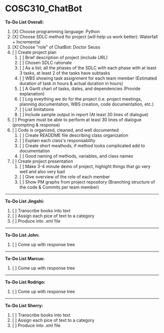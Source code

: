 # COSC310_ChatBot

**To-Do List Overall:**

1. [X] Choose programming language: Python
2. [X] Choose SDLC method for project (will help us work better): Waterfall + Incremental
3. [X] Choose "role" of ChatBot: Doctor Seuss
4. [ ] Create project plan
    1. [ ] Brief description of project (include URL)
    2. [ ] Chosen SDLC rationale
    3. [ ] As a list; all the phases of the SDLC with each phase with at least 3 tasks, at least 2 of the tasks have subtasks
    4. [ ] WBS showing task assignment for each team member (Estimated duration of task in hours & actual duration in hours)
    5. [ ] A Gantt chart of tasks, dates, and dependencies (Provide explanation)
    6. [ ] Log eveything we do for the project (i.e. project meetings, planning documentation, WBS creation, code documentation, etc.)
    7. [ ] List limitations
    8. [ ] Include sample output in report (At least 30 lines of dialogue)
5. [ ] Program must be able to perform at least 30 lines of dialogue (prompting & response)
6. [ ] Code is organized, cleaned, and well documented
    1. [ ] Create READDME file describing class organization
    2. [ ] Explain each class's responsability
    3. [ ] Create short meathods, if method looks complicated add to documentation
    4. [ ] Good naming of methods, variables, and class names
7. [ ] Create project presentation
    1. [ ] Make 3-4 minute demo of project, highight things that go very well and also very bad
    2. [ ] Give overview of the role of each member
    3. [ ] Show PM graphs from project repository (Branching structure of the code & Commits per team member)
___
**To-Do List Jingshi:**
1. [ ] Transcribe books into text
2. [ ] Assign each pice of text to a category
3. [ ] Produce into .xml file
___
**To-Do List John:**
1. [ ] Come up with response tree
___
**To-Do List Marcus:**
1. [ ] Come up with response tree
___
**To-Do List Rodrigo:**
1. [ ] Come up with response tree
___
**To-Do List Sherry:**
1. [ ] Transcribe books into text
2. [ ] Assign each pice of text to a category
3. [ ] Produce into .xml file
